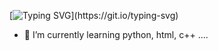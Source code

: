 [![Typing SVG](https://readme-typing-svg.demolab.com?font=Bungee+Spice&weight=500&size=32&pause=800&color=04D721&multiline=true&random=false&width=600&height=200&lines=I+am+Satya+Prakash+Prajapati;I%E2%80%99m+interested+in+programming+and+hacking...)](https://git.io/typing-svg)
- 🌱 I’m currently learning python, html, c++ ....
<!---

--->
